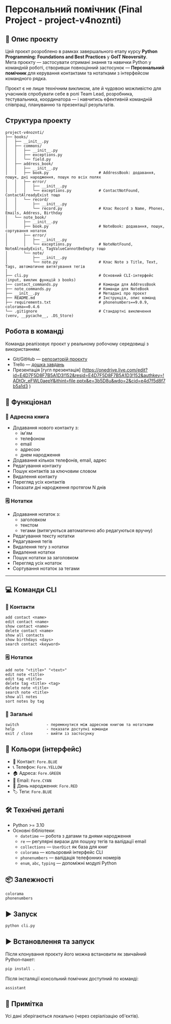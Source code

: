 # Персональний помічник (Final Project - project-v4noznti)

## 📌 Опис проєкту

Цей проєкт розроблено в рамках завершального етапу курсу **Python Programming: Foundations and Best Practices** у **GoIT Neoversity**.  
Мета проєкту — застосувати отримані знання та навички Python у командній роботі, створивши повноцінний застосунок — **Персональний помічник** для керування контактами та нотатками з інтерфейсом командного рядка.

Проєкт є не лише технічним викликом, але й чудовою можливістю для учасників спробувати себе в ролі Team Lead, розробника, тестувальника, координатора — і навчитись ефективній командній співпраці, плануванню та презентації результатів.

## Структура проекту

```
project-v4noznti/
├── books/
│   ├── __init__.py
│   ├── commons/
│   │   ├── __init__.py
│   │   ├── exceptions.py
│   │   └── field.py
│   ├── address_book/
│   │   ├── __init__.py
│   │   ├── book.py                      # AddressBook: додавання, пошук, дні народження, пошук по всіх полях
│   │   ├── error/
│   │   │   ├── __init__.py
│   │   │   └── exceptions.py            # ContactNotFound, ContactAlreadyExist тощо
│   │   └── record/
│   │       ├── __init__.py
│   │       └── record.py                # Клас Record з Name, Phones, Emails, Address, Birthday
│   └── note_book/
│       ├── __init__.py
│       ├── book.py                      # NoteBook: додавання, пошук, сортування нотаток
│       ├── error/
│       │   ├── __init__.py
│       │   └── exceptions.py            # NoteNotFound, NoteAlreadyExist, TagValueCannotBeEmpty тощо
│       └── note/
│           ├── __init__.py
│           └── note.py                  # Клас Note з Title, Text, Tags, автоматичне витягування тегів
│
├── cli.py                               # Основний CLI-інтерфейс (input, виклик функцій з books)
├── contact_commands.py                  # Команди для AddressBook
├── note_commands.py                     # Команди для NoteBook
├── __init__.py                          # Метадані про проєкт
├── README.md                            # Інструкція, опис команд
├── requirements.txt                     # phonenumbers==9.0.9, colorama==0.4.6
└── .gitignore                           # Стандартні виключення (venv, __pycache__, .DS_Store)
```

## Робота в команді

Команда реалізовує проєкт у реальному робочому середовищі з використанням:
-  Git/GitHub — [репозиторій проєкту](https://github.com/darinav/project-v4noznti/)
- Trello — [дошка завдань](https://trello.com/b/zo3BC7Op/vi4nozayniatiproject)
- Презентація [гугл презентація] (https://onedrive.live.com/edit?id=E4D7F5D8F7B5A1D3!152&resid=E4D7F5D8F7B5A1D3!152&authkey=!ADtOr_eFWL0aepY&ithint=file,pptx&e=3b5D8u&wdo=2&cid=e4d7f5d8f7b5a1d3 )

## 🧩 Функціонал

### 📇 Адресна книга
- Додавання нового контакту з:
  - ім'ям
  - телефоном
  - email
  - адресою
  - днем народження
- Додавання кількох телефонів, email, адрес
- Редагування контакту
- Пошук контактів за ключовим словом
- Видалення контакту
- Перегляд усіх контактів
- Показати дні народження протягом N днів

### 🗒️ Нотатки
- Додавання нотаток з:
  - заголовком
  - текстом
  - тегами (витягуються автоматично або редагуються вручну)
- Редагування тексту нотатки
- Редагування тегів
- Видалення тегу з нотатки
- Видалення нотатки
- Пошук нотатки за заголовком
- Перегляд усіх нотаток
- Сортування нотаток за тегами

---

## 💻 Команди CLI

### 📇 Контакти
```
add contact <name>
edit contact <name>
show contact <name>
delete contact <name>
show all contacts
show birthdays <days>
search contact <keyword>
```

### 🗒️ Нотатки
```
add note "<title>" "<text>"
edit note <title>
edit tag <title>
delete tag <title> <tag>
delete note <title>
search note <title>
show all notes
sort notes by tag
```

### 🔁 Загальні
```
switch            - перемкнутися між адресною книгою та нотатками
help              - показати доступні команди
exit / close      - вийти із застосунку
```

## 🎨 Кольори (інтерфейс)
- 📇 Контакт: `Fore.BLUE`
- 📞 Телефон: `Fore.YELLOW`
- 🏠 Адреса: `Fore.GREEN`
- 📧 Email: `Fore.CYAN`
- 🎂 День народження: `Fore.RED`
- 🏷️ Теги: `Fore.BLUE`

## 🛠️ Технічні деталі

- Python >= 3.10
- Основні бібліотеки:
  - `datetime` — робота з датами та днями народження
  - `re` — регулярні вирази для пошуку тегів та валідації email
  - `collections` — `UserDict` як база для книг
  - `colorama` — кольоровий інтерфейс CLI
  - `phonenumbers` — валідація телефонних номерів
  - `enum`, `abc`, `typing` — допоміжні модулі Python


## 📦 Залежності
```
colorama
phonenumbers
```


## ▶️ Запуск
```bash
python cli.py
```

## ▶️ Встановлення та запуск
Після клонування проєкту його можна встановити як звичайний Python‑пакет:
```bash
pip install .
```

Після інсталяції консольний помічник доступний по команді:
```bash
assistant
```

## 📎 Примітка
Усі дані зберігаються локально (через серіалізацію об'єктів).